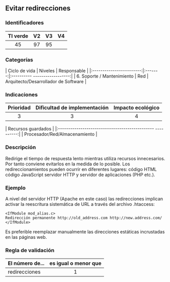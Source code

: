## Evitar redirecciones

 ### Identificadores

 | TI verde | V2 | V3 | V4 |
 |:-------:|:---:|:---:|:----:|
 | 45 | 97 | 95 | |

 ### Categorías

 | Ciclo de vida | Niveles | Responsable |
 |:------------------------:|:-------:|:---------- ------------------:|
 | 6. Soporte / Mantenimiento | Red | Arquitecto/Desarrollador de Software |

 ### Indicaciones

 | Prioridad | Dificultad de implementación | Impacto ecológico |
 |:------------------:|:-------------------------: |:-----------------:|
 | 3 | 3 | 4 |

 | Recursos guardados |
 |:----------------------------------------------- ----------:|
 | Procesador/Red/Almacenamiento |

 ### Descripción

 Redirige el tiempo de respuesta lento mientras utiliza recursos innecesarios. Por tanto conviene evitarlos en la medida de lo posible. Los redireccionamientos pueden ocurrir en diferentes lugares: código HTML código JavaScript servidor HTTP y servidor de aplicaciones (PHP etc.).

 ### Ejemplo

 A nivel del servidor HTTP (Apache en este caso) las redirecciones implican activar la reescritura sistemática de URL a través del archivo .htaccess:

 ```apacheconf
 <IfModule mod_alias.c>
 Redirección permanente http://old_address.com http://new.address.com/
 </IfModule>
 ```
Es preferible reemplazar manualmente las direcciones estáticas incrustadas en las páginas web.



 ### Regla de validación

 | El número de... | es igual o menor que |
 |----------------------|:------------------------:|
 | redirecciones | 1 |
